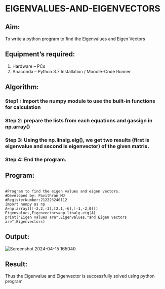 # EIGENVALUES-AND-EIGENVECTORS
## Aim:
To write a python program to find the Eigenvalues and Eigen Vectors
## Equipment’s required:
1. 	Hardware – PCs
2. 	Anaconda – Python 3.7 Installation / Moodle-Code Runner
## Algorithm:
### Step1 : Import the numpy module to use the built-in functions for calculation
### Step 2: prepare the lists from each equations and gassign in np.array()
### Step 3: Using the np.linalg.eig(),  we get two results (first is eigenvalue and second is eigenvector) of the given matrix.
### Step 4: End the program.

## Program:
```

#Program to find the eigen values and eigen vectors.
#Developed by: Pavithran MJ
#RegisterNumber:212223240112
import numpy as np
A=np.array([[-2,2,-3],[2,1,-6],[-1,-2,0]])
Eigenvalues,Eigenvectors=np.linalg.eig(A)
print("Eigen values are",Eigenvalues,"and Eigen Vectors are",Eigenvectors)

```

## Output:
![Screenshot 2024-04-15 165040](https://github.com/Pavithranmurugan13/EIGENVALUES-AND-EIGENVECTORS/assets/163802201/ef5eff0b-75cd-461e-bdab-788663726f9c)

## Result:
Thus the Eigenvalue and Eigenvector is successfully solved using python program
